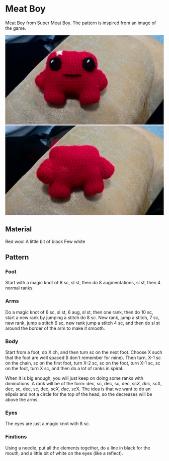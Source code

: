 
# Meat Boy

Meat Boy from Super Meat Boy. The pattern is inspired from an image of the game.

![alt text](front.png "front") ![alt text](back.png "back")

## Material

Red wool
A little bit of black
Few white

## Pattern

### Foot

Start with a magic knot of 8 sc, sl st, then do 8 augmentations, sl st, then 4 normal ranks.

### Arms

Do a magic knot of 6 sc, sl st, 6 aug, sl st, then one rank, then do 10 sc, start a new rank by jumping a stitch do 8 sc. New rank, jump a stitch, 7 sc, new rank, jump a stitch 6 sc, new rank jump a stitch 4 sc, and then do sl st around the border of the arm to make it smooth.

### Body

Start from a foot, do X ch, and then turn sc on the next foot. Choose X such that the foot are well spaced (I don't remember for mine). Then turn, X-1 sc on the chain, sc on the first foot, turn X-2 sc, sc on the foot, turn X-1 sc, sc on the foot, turn X sc, and then do a lot of ranks in spiral.

When it is big enough, you will just keep on doing some ranks with diminutions. A rank will be of the form: dec, sc, dec, sc, dec, sc*X, dec, sc*X, dec, sc, dec, sc, dec, sc*X, dec, sc*X. The idea is that we want to do an elipsis and not a circle for the top of the head, so the decreases will be above the arms.

### Eyes

The eyes are just a magic knot with 8 sc.

### Finitions

Using a needle, put all the elements together, do a line in black for the mouth, and a little bit of white on the eyes (like a reflect).

